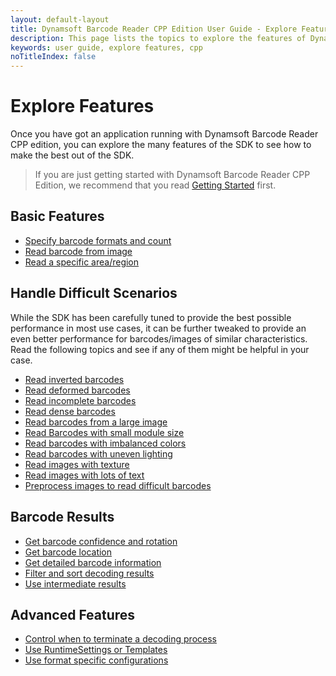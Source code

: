 ```yaml
---
layout: default-layout
title: Dynamsoft Barcode Reader CPP Edition User Guide - Explore Features
description: This page lists the topics to explore the features of Dynamsoft Barcode Reader CPP Edition.
keywords: user guide, explore features, cpp
noTitleIndex: false
---
```


# Explore Features

Once you have got an application running with Dynamsoft Barcode Reader CPP edition, you can explore the many features of the SDK to see how to make the best out of the SDK.

> If you are just getting started with Dynamsoft Barcode Reader CPP Edition, we recommend that you read [Getting Started](../index.md) first.

## Basic Features

* [Specify barcode formats and count]({{site.features}}barcode-formats-and-count.html?lang=cpp)
* [Read barcode from image]({{site.features}}read-different-source.html?lang=cpp)
* [Read a specific area/region]({{site.features}}barcode-scan-region.html?lang=cpp)

## Handle Difficult Scenarios

While the SDK has been carefully tuned to provide the best possible performance in most use cases, it can be further tweaked to provide an even better performance for barcodes/images of similar characteristics. Read the following topics and see if any of them might be helpful in your case.

* [Read inverted barcodes]({{site.features}}read-inverted-barcodes.html?lang=cpp)
* [Read deformed barcodes]({{site.features}}read-deformed-barcodes.html?lang=cpp)
* [Read incomplete barcodes]({{site.features}}read-incomplete-barcodes.html?lang=cpp)
* [Read dense barcodes]({{site.features}}read-dense-barcodes.html?lang=cpp)
* [Read barcodes from a large image]({{site.features}}read-a-large-image.html?lang=cpp)
* [Read Barcodes with small module size]({{site.features}}read-barcodes-with-small-modulesize.html?lang=cpp)
* [Read barcodes with imbalanced colors]({{site.features}}read-barcodes-with-imbalanced-colour.html?lang=cpp)
* [Read barcodes with uneven lighting]({{site.features}}read-barcodes-with-uneven-lighting.html?lang=cpp)
* [Read images with texture]({{site.features}}read-images-with-texture.html?lang=cpp)
* [Read images with lots of text]({{site.features}}read-images-with-lots-of-text.html?lang=cpp)
* [Preprocess images to read difficult barcodes]({{site.features}}preprocess-images.html?lang=cpp)

## Barcode Results

* [Get barcode confidence and rotation]({{site.features}}get-confidence-rotation.html?lang=cpp)
* [Get barcode location]({{site.features}}get-barcode-location.html?lang=cpp)
* [Get detailed barcode information]({{site.features}}get-detailed-info.html?lang=cpp)
* [Filter and sort decoding results]({{site.features}}filter-and-sort.html?lang=cpp)
* [Use intermediate results]({{site.features}}use-intermidiate-results.html?lang=cpp)

## Advanced Features

* [Control when to terminate a decoding process]({{site.features}}control-terminate-phase.html?lang=cpp)
* [Use RuntimeSettings or Templates]({{site.features}}use-runtimesettings-or-templates.html?lang=cpp)
* [Use format specific configurations]({{site.features}}use-format-specific-configuration.html?lang=cpp)
